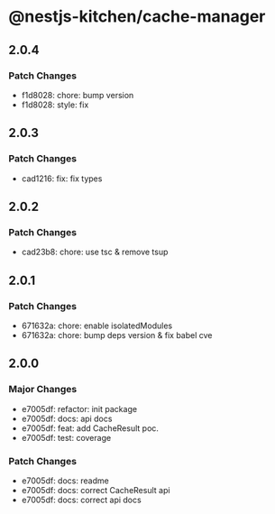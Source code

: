 # @nestjs-kitchen/cache-manager

## 2.0.4

### Patch Changes

- f1d8028: chore: bump version
- f1d8028: style: fix

## 2.0.3

### Patch Changes

- cad1216: fix: fix types

## 2.0.2

### Patch Changes

- cad23b8: chore: use tsc & remove tsup

## 2.0.1

### Patch Changes

- 671632a: chore: enable isolatedModules
- 671632a: chore: bump deps version & fix babel cve

## 2.0.0

### Major Changes

- e7005df: refactor: init package
- e7005df: docs: api docs
- e7005df: feat: add CacheResult poc.
- e7005df: test: coverage

### Patch Changes

- e7005df: docs: readme
- e7005df: docs: correct CacheResult api
- e7005df: docs: correct api docs
